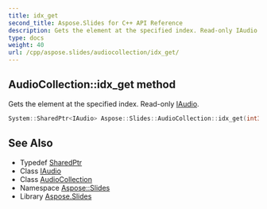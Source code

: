 ```yaml
---
title: idx_get
second_title: Aspose.Slides for C++ API Reference
description: Gets the element at the specified index. Read-only IAudio.
type: docs
weight: 40
url: /cpp/aspose.slides/audiocollection/idx_get/
---
```

## AudioCollection::idx_get method


Gets the element at the specified index. Read-only [IAudio](../../iaudio/).

```cpp
System::SharedPtr<IAudio> Aspose::Slides::AudioCollection::idx_get(int32_t index) override
```

## See Also

* Typedef [SharedPtr](../../../system/sharedptr/)
* Class [IAudio](../../iaudio/)
* Class [AudioCollection](../)
* Namespace [Aspose::Slides](../../)
* Library [Aspose.Slides](../../../)
